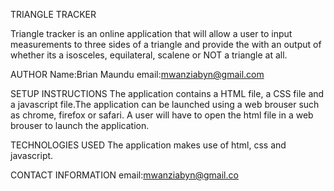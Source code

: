 TRIANGLE TRACKER

Triangle tracker is an online application that will allow a user to input measurements to three sides of a triangle and provide the with an output of whether its a isosceles, equilateral, scalene or NOT a triangle at all.

AUTHOR
Name:Brian Maundu
email:mwanziabyn@gmail.com

SETUP INSTRUCTIONS
The application contains a HTML file, a CSS file and a javascript file.The application can be launched using a web brouser such as chrome, firefox or safari. A user will have to open the html file in a web brouser to launch the application.

TECHNOLOGIES USED
The application makes use of html, css and javascript.

CONTACT INFORMATION
email:mwanziabyn@gmail.co
